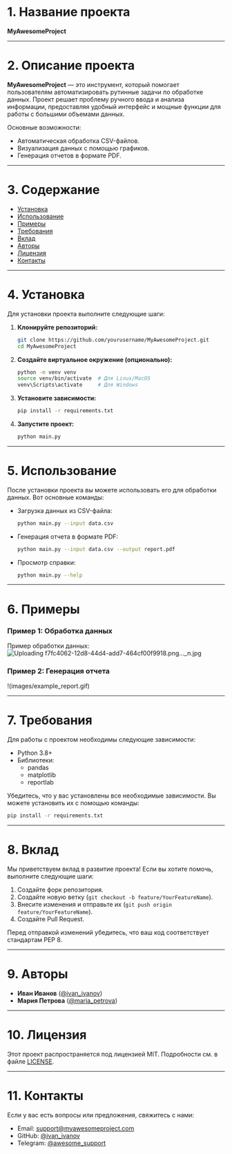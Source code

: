 # 1. Название проекта

**MyAwesomeProject**

---

# 2. Описание проекта

**MyAwesomeProject** — это инструмент, который помогает пользователям автоматизировать рутинные задачи по обработке данных. Проект решает проблему ручного ввода и анализа информации, предоставляя удобный интерфейс и мощные функции для работы с большими объемами данных.

Основные возможности:
- Автоматическая обработка CSV-файлов.
- Визуализация данных с помощью графиков.
- Генерация отчетов в формате PDF.

---

# 3. Содержание

- [Установка](#установка)
- [Использование](#использование)
- [Примеры](#примеры)
- [Требования](#требования)
- [Вклад](#вклад)
- [Авторы](#авторы)
- [Лицензия](#лицензия)
- [Контакты](#контакты)

---

# 4. Установка

Для установки проекта выполните следующие шаги:

1. **Клонируйте репозиторий:**
   ```bash
   git clone https://github.com/yourusername/MyAwesomeProject.git
   cd MyAwesomeProject
   ```

2. **Создайте виртуальное окружение (опционально):**
   ```bash
   python -m venv venv
   source venv/bin/activate  # Для Linux/MacOS
   venv\Scripts\activate     # Для Windows
   ```

3. **Установите зависимости:**
   ```bash
   pip install -r requirements.txt
   ```

4. **Запустите проект:**
   ```bash
   python main.py
   ```

---

# 5. Использование

После установки проекта вы можете использовать его для обработки данных. Вот основные команды:

- Загрузка данных из CSV-файла:
  ```bash
  python main.py --input data.csv
  ```

- Генерация отчета в формате PDF:
  ```bash
  python main.py --input data.csv --output report.pdf
  ```

- Просмотр справки:
  ```bash
  python main.py --help
  ```

---

# 6. Примеры

### Пример 1: Обработка данных
Пример обработки данных:
![Uploading f7fc4062-12d8-44d4-add7-464cf00f9918.png…_n.jpg](https://github.com/user-attachments/assets/763168bb-93f9-4dcc-91df-8a7931ca750b_n.jpg)

### Пример 2: Генерация отчета
!(images/example_report.gif)

---

# 7. Требования

Для работы с проектом необходимы следующие зависимости:

- Python 3.8+
- Библиотеки:
  - pandas
  - matplotlib
  - reportlab

Убедитесь, что у вас установлены все необходимые зависимости. Вы можете установить их с помощью команды:
```bash
pip install -r requirements.txt
```

---

# 8. Вклад

Мы приветствуем вклад в развитие проекта! Если вы хотите помочь, выполните следующие шаги:

1. Создайте форк репозитория.
2. Создайте новую ветку (`git checkout -b feature/YourFeatureName`).
3. Внесите изменения и отправьте их (`git push origin feature/YourFeatureName`).
4. Создайте Pull Request.

Перед отправкой изменений убедитесь, что ваш код соответствует стандартам PEP 8.

---

# 9. Авторы

- **Иван Иванов** ([@ivan_ivanov](https://github.com/ivan_ivanov))
- **Мария Петрова** ([@maria_petrova](https://github.com/maria_petrova))

---

# 10. Лицензия

Этот проект распространяется под лицензией MIT. Подробности см. в файле [LICENSE](LICENSE).

---

# 11. Контакты

Если у вас есть вопросы или предложения, свяжитесь с нами:

- Email: support@myawesomeproject.com
- GitHub: [@ivan_ivanov](https://github.com/ivan_ivanov)
- Telegram: [@awesome_support](https://t.me/awesome_support)

